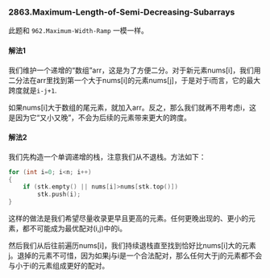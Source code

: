 ### 2863.Maximum-Length-of-Semi-Decreasing-Subarrays

此题和 `962.Maximum-Width-Ramp` 一模一样。

#### 解法1
我们维护一个递增的“数组”arr，这是为了方便二分。对于新元素nums[i]，我们用二分法在arr里找到第一个大于nums[i]的元素nums[j]，于是对于i而言，它的最大跨度就是`i-j+1`.

如果nums[i]大于数组的尾元素，就加入arr。反之，那么我们就再不用考虑i，这是因为它“又小又晚”，不会为后续的元素带来更大的跨度。

#### 解法2
我们先构造一个单调递增的栈，注意我们从不退栈。方法如下：
```cpp
for (int i=0; i<n; i++)
{
    if (stk.empty() || nums[i]>nums[stk.top()])
        stk.push(i);            
}
```
这样的做法是我们希望尽量收录更早且更高的元素。任何更晚出现的、更小的元素，都不可能成为最优配对(i,j)中的i。

然后我们从后往前遍历nums[i]，我们持续退栈直至找到恰好比nums[i]大的元素j。退掉的元素不可惜，因为如果j与i是一个合法配对，那么任何大于j的元素都不会与小于i的元素组成更好的配对。
